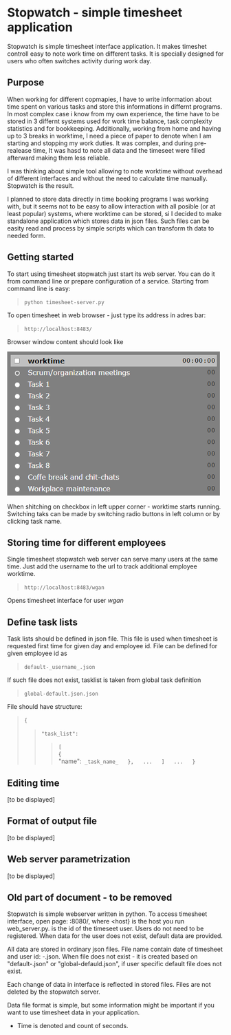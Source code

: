 Stopwatch - simple timesheet application
========================================

Stopwatch is simple timesheet interface application. It makes timeshet controll easy
to note work time on different tasks. It is specially designed for users who often 
switches activity during work day.

## Purpose

When working for different copmapies, I have to write information about time spent on various tasks and store this informations in differnt programs. In most complex case i know from my own experience, the time have to be stored in 3 differnt systems used for work time balance, task complexity statistics and for bookkeeping. Additionally, working from home and having up to 3 breaks in worktime, I need a piece of paper to denote when I am starting and stopping my work duties. It was complex, and during pre-realease time, It was hasd to note all data and the timeseet were filled afterward making them less reliable.

I was thinking about simple tool allowing to note worktime without overhead of different interfaces and without the need to calculate time manually. Stopwatch is the result.

I planned to store data directly in time booking programs I was working with, but it seems not to be easy to allow interaction with all posible (or at least popular) systems, where worktime can be stored, si I decided to make standalone application which stores data in json files. Such files can be easity read and process by simple scripts which can transform th data to needed form. 

## Getting started

To start using timesheet stopwatch just start its web server. You can do it from command line or prepare configuration of a service. Starting from command line is easy:

>`python timesheet-server.py`

To open timesheet in web browser - just type its address in adres bar:

>`http://localhost:8483/`

Browser window content should look like

![Image](screenshot.png "screenshot")

When shitching on checkbox in left upper corner - worktime starts running. Switching taks can be made by switching radio buttons in left column or by clicking task name. 

## Storing time for different employees

Single timesheet stopwatch web server can serve many users at the same time. Just add the username to the url to track additional employee worktime. 

> `http://localhost:8483/wgan`

Opens timesheet interface for user _wgan_

## Define task lists

Task lists should be defined in json file. This file is used when timesheet is requested first time for given day and employee id. File can be defined for given employee id as

>`default-_username_.json`

If such file does not exist, tasklist is taken from global task definition

>`global-default.json.json`

File should have structure:

>`{`  
>>`"task_list":`  
>>>`[`  
			{  
				"name":` _task_name_  
			},  
			...  
		]  
	...  
}`



## Editing time

[to be displayed]

## Format of output file

[to be displayed]

## Web server parametrization

[to be displayed]





## Old part of document - to be removed

Stopwatch is simple webserver written in python. To access timesheet interface, open page:
<HOST>:8080/<USERNAME>, where <host} is the host you run web_server.py. <USERNAME> is 
the id of the timeseet user. Users do not need to be registered. When data for the user 
does not exist, default data are provided. 

All data are stored in ordinary json files. File name contain date of timesheet and user id: 
<YYYY-MM-DD>-<USERNAME>.json. When file does not exist - it is created based on "default-<USERNAME>.json"
or "global-defauld.json", if user specific default file does not exist.

Each change of data in interface is reflected in stored files. Files are not deleted by the 
stopwatch server. 

Data file format is simple, but some information might be important if you want to use timesheet data
in your application.
- Time is denoted and count of seconds.
